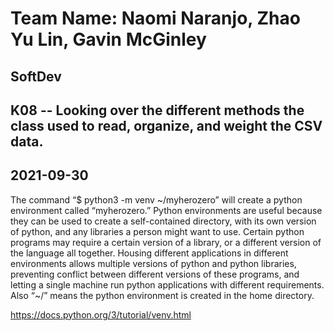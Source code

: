 # **Team Name: Naomi Naranjo, Zhao Yu Lin, Gavin McGinley**
## SoftDev
## K08 -- Looking over the different methods the class used to read, organize, and weight the CSV data.
## 2021-09-30

The command “$ python3 -m venv ~\/myherozero” will create a python environment called “myherozero.” Python environments are useful because they can be used to create a self-contained directory, with its own version of python, and any libraries a person might want to use. Certain python programs may require a certain version of a library, or a different version of the language all together. Housing different applications in different environments allows multiple versions of python and python libraries, preventing conflict between different versions of these programs, and letting a single machine run python applications with different requirements. Also “~/” means the python environment is created in the home directory.

https://docs.python.org/3/tutorial/venv.html
